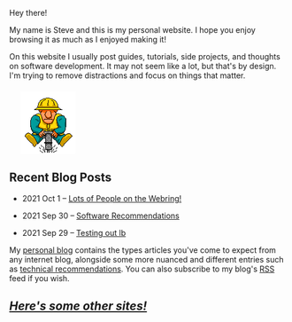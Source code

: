 Hey there!

My name is Steve and this is my personal website. I hope you enjoy browsing it as
much as I enjoyed making it!

On this website I usually post guides, tutorials, side projects, and thoughts
on software development. It may not seem like a lot, but that's by design. I'm
trying to remove distractions and focus on things that matter.

<img src="pix/worker.gif" style="max-width: 50%;margin: 4%;display: block;" alt="Under construction...">


## Recent Blog Posts

- 2021 Oct 1 – [Lots of People on the Webring!](https://worthyox.github.io/lots-of-ppl-on-the-webring.html)

- 2021 Sep 30 – [Software Recommendations](https://worthyox.github.io/software-recommendations.html)

- 2021 Sep 29 – [Testing out lb](https://worthyox.github.io/testing-out-lb.html)


My [personal blog](https://worthyox.github.io/blog.html) contains the types
articles you've come to expect from any internet blog, alongside some more
nuanced and different entries such as
[technical recommendations](https://worthyox.github.io/software-recommendations.html).
You can also subscribe to my blog's [RSS](https://worthyox.github.io/rss.xml)
feed if you wish.

## *[Here's some other sites!](https://worthyox.github.io/webring.html)*
